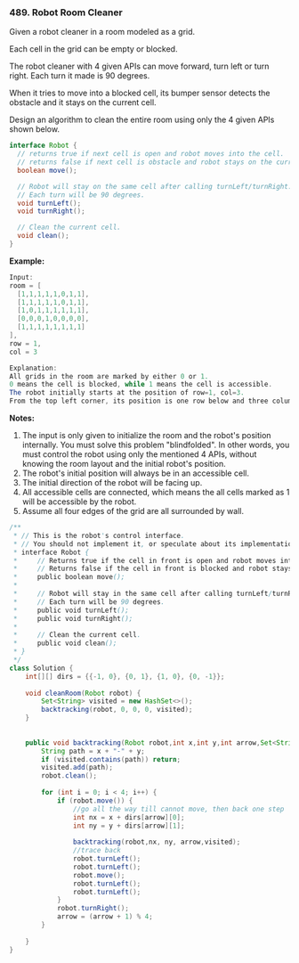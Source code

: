 ### 489. Robot Room Cleaner

Given a robot cleaner in a room modeled as a grid.

Each cell in the grid can be empty or blocked.

The robot cleaner with 4 given APIs can move forward, turn left or turn right. Each turn it made is 90 degrees.

When it tries to move into a blocked cell, its bumper sensor detects the obstacle and it stays on the current cell.

Design an algorithm to clean the entire room using only the 4 given APIs shown below.

```java
interface Robot {
  // returns true if next cell is open and robot moves into the cell.
  // returns false if next cell is obstacle and robot stays on the current cell.
  boolean move();

  // Robot will stay on the same cell after calling turnLeft/turnRight.
  // Each turn will be 90 degrees.
  void turnLeft();
  void turnRight();

  // Clean the current cell.
  void clean();
}
```

**Example:**

```java
Input:
room = [
  [1,1,1,1,1,0,1,1],
  [1,1,1,1,1,0,1,1],
  [1,0,1,1,1,1,1,1],
  [0,0,0,1,0,0,0,0],
  [1,1,1,1,1,1,1,1]
],
row = 1,
col = 3

Explanation:
All grids in the room are marked by either 0 or 1.
0 means the cell is blocked, while 1 means the cell is accessible.
The robot initially starts at the position of row=1, col=3.
From the top left corner, its position is one row below and three columns right.
```

**Notes:**

1. The input is only given to initialize the room and the robot's position internally. You must solve this problem "blindfolded". In other words, you must control the robot using only the mentioned 4 APIs, without knowing the room layout and the initial robot's position.
2. The robot's initial position will always be in an accessible cell.
3. The initial direction of the robot will be facing up.
4. All accessible cells are connected, which means the all cells marked as 1 will be accessible by the robot.
5. Assume all four edges of the grid are all surrounded by wall.

~~~java
/**
 * // This is the robot's control interface.
 * // You should not implement it, or speculate about its implementation
 * interface Robot {
 *     // Returns true if the cell in front is open and robot moves into the cell.
 *     // Returns false if the cell in front is blocked and robot stays in the current cell.
 *     public boolean move();
 *
 *     // Robot will stay in the same cell after calling turnLeft/turnRight.
 *     // Each turn will be 90 degrees.
 *     public void turnLeft();
 *     public void turnRight();
 *
 *     // Clean the current cell.
 *     public void clean();
 * }
 */
class Solution {
    int[][] dirs = {{-1, 0}, {0, 1}, {1, 0}, {0, -1}};
    
    void cleanRoom(Robot robot) {
        Set<String> visited = new HashSet<>();
        backtracking(robot, 0, 0, 0, visited);
    }
    
    
    public void backtracking(Robot robot,int x,int y,int arrow,Set<String> visited){
        String path = x + "-" + y;
        if (visited.contains(path)) return;
        visited.add(path);
        robot.clean();
        
        for (int i = 0; i < 4; i++) {
            if (robot.move()) {
                //go all the way till cannot move, then back one step
                int nx = x + dirs[arrow][0];
                int ny = y + dirs[arrow][1];
                
                backtracking(robot,nx, ny, arrow,visited);
                //trace back
                robot.turnLeft();
                robot.turnLeft();
                robot.move();
                robot.turnLeft();
                robot.turnLeft();
            }
            robot.turnRight();
            arrow = (arrow + 1) % 4;
        }
        
    }
}
~~~

